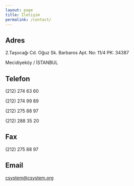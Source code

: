 ```yaml
---
layout: page
title: İletişim
permalink: /contact/
---
```


## Adres
2.Taşocağı Cd. Oğuz Sk. Barbaros Apt. No: 11/4 PK: 34387

Mecidiyeköy / İSTANBUL

## Telefon
(212) 274 63 60

(212) 274 99 89

(212) 275 88 97

(212) 288 35 20

##  Fax
(212) 275 88 97


##  Email

[csystem@csystem.org](mailto:csystem@csystem.org)

